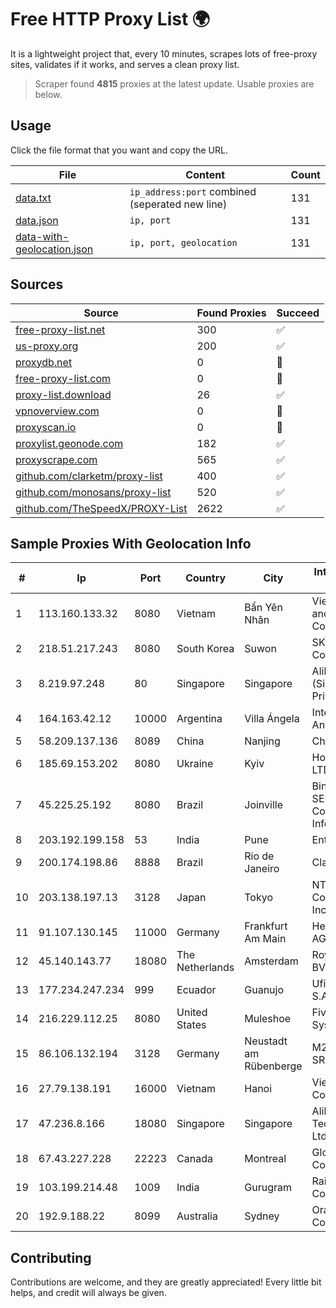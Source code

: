 
# Free HTTP Proxy List 🌍

It is a lightweight project that, every 10 minutes, scrapes lots of free-proxy sites, validates if it works, and serves a clean proxy list.


> Scraper found **4815** proxies at the latest update. Usable proxies are below.

## Usage

Click the file format that you want and copy the URL.


|File|Content|Count|
|----|-------|-----|
|[data.txt](https://raw.githubusercontent.com/themiralay/Proxy-List-World/master/data.txt)|`ip_address:port` combined (seperated new line)|131|
|[data.json](https://raw.githubusercontent.com/themiralay/Proxy-List-World/master/data.json)|`ip, port`|131|
|[data-with-geolocation.json](https://raw.githubusercontent.com/themiralay/Proxy-List-World/master/data-with-geolocation.json)|`ip, port, geolocation`|131|

## Sources

|Source|Found Proxies|Succeed|
|------|-------------|-------|
|[free-proxy-list.net](https://free-proxy-list.net)|300|✅|
|[us-proxy.org](https://www.us-proxy.org)|200|✅|
|[proxydb.net](http://proxydb.net)|0|🚫|
|[free-proxy-list.com](https://free-proxy-list.com/?page=&port=&type%5B%5D=http&type%5B%5D=https&up_time=0&search=Search)|0|🚫|
|[proxy-list.download](https://www.proxy-list.download/HTTP)|26|✅|
|[vpnoverview.com](https://vpnoverview.com/privacy/anonymous-browsing/free-proxy-servers)|0|🚫|
|[proxyscan.io](https://www.proxyscan.io)|0|🚫|
|[proxylist.geonode.com](https://proxylist.geonode.com/api/proxy-list?limit=300&page=1&sort_by=lastChecked&sort_type=desc&protocols=http,https)|182|✅|
|[proxyscrape.com](https://api.proxyscrape.com/v2/?request=displayproxies&protocol=http&timeout=10000&country=all&ssl=all&anonymity=all)|565|✅|
|[github.com/clarketm/proxy-list](https://raw.githubusercontent.com/clarketm/proxy-list/master/proxy-list-raw.txt)|400|✅|
|[github.com/monosans/proxy-list](https://raw.githubusercontent.com/monosans/proxy-list/main/proxies/http.txt)|520|✅|
|[github.com/TheSpeedX/PROXY-List](https://raw.githubusercontent.com/TheSpeedX/PROXY-List/master/http.txt)|2622|✅|


## Sample Proxies With Geolocation Info

|#|Ip|Port|Country|City|Internet Service Provider|
|-|--|----|-------|----|-------------------------|
|1|113.160.133.32|8080|Vietnam|Bẩn Yên Nhân|VietNam Post and Telecom Corporation|
|2|218.51.217.243|8080|South Korea|Suwon|SK Broadband Co Ltd|
|3|8.219.97.248|80|Singapore|Singapore|Alibaba Cloud (Singapore) Private Limited|
|4|164.163.42.12|10000|Argentina|Villa Ángela|Interret Villa Angela SRL|
|5|58.209.137.136|8089|China|Nanjing|China Telecom|
|6|185.69.153.202|8080|Ukraine|Kyiv|Hosting Ukraine LTD|
|7|45.225.25.192|8080|Brazil|Joinville|Binario Cloud SER De Computacao E Informatica Ltda|
|8|203.192.199.158|53|India|Pune|Entire In2Cable|
|9|200.174.198.86|8888|Brazil|Rio de Janeiro|Claro S.A|
|10|203.138.197.13|3128|Japan|Tokyo|NTT PC Communications, Inc.|
|11|91.107.130.145|11000|Germany|Frankfurt Am Main|Hetzner Online AG|
|12|45.140.143.77|18080|The Netherlands|Amsterdam|RoyaleHosting BV|
|13|177.234.247.234|999|Ecuador|Guanujo|Ufinet Panama S.A.|
|14|216.229.112.25|8080|United States|Muleshoe|Five Area Systems, LLC|
|15|86.106.132.194|3128|Germany|Neustadt am Rübenberge|M247 Europe SRL|
|16|27.79.138.191|16000|Vietnam|Hanoi|Viettel Corporation|
|17|47.236.8.166|18080|Singapore|Singapore|Alibaba (US) Technology Co., Ltd.|
|18|67.43.227.228|22223|Canada|Montreal|GloboTech Communications|
|19|103.199.214.48|1009|India|Gurugram|RailTel Corporation|
|20|192.9.188.22|8099|Australia|Sydney|Oracle Corporation|



## Contributing

Contributions are welcome, and they are greatly appreciated! Every
little bit helps, and credit will always be given.

